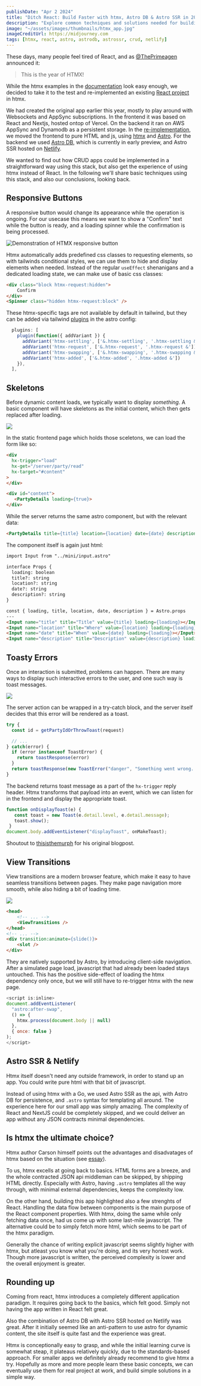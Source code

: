 ```yaml
---
publishDate: "Apr 2 2024"
title: "Ditch React: Build Faster with htmx, Astro DB & Astro SSR in 2024"
description: "Explore common techniques and solutions needed for building a basic CRUD app with this modern react-less stack."
image: "~/assets/images/thumbnails/htmx_app.jpg"
imageCreditUrl: https://midjourney.com
tags: [htmx, react, astro, astrodb, astrossr, crud, netlify]
---
```


These days, many people feel tired of React, and as [@ThePrimeagen](https://twitter.com/ThePrimeagen)
announced it:

> This is the year of HTMX!


While the htmx examples in the [documentation](https://htmx.org/examples/) look easy enough, we
decided to take it to the test and re-implemented an existing [React
project](https://github.com/flyck/party-task-planner) in htmx.

We had created the original app earlier this year, mostly to play around with Websockets and
AppSync subscriptions. In the frontend it was based on React and Nextjs, hosted ontop of
Vercel. On the backend it ran on AWS AppSync and Dynamodb as a persistent storage. In the
[re-implementation](https://github.com/flyck/astro-party), we moved the frontend to pure HTML and
js, using [htmx](https://htmx.org/ "Visit HTMX Official Site for more details") and
[Astro](https://astro.build). For the backend we used [Astro DB](https://astro.build/db/), which
is currently in early preview, and Astro SSR hosted on [Netlify](https://www.netlify.com/).

We wanted to find out how CRUD apps could be implemented in a straightforward way using this
stack, but also get the experience of using htmx instead of React. In the following we'll share
basic techniques using this stack, and also our conclusions, looking back.

## Responsive Buttons

A responsive button would change its appearance while the operation is ongoing. For our usecase
this means we want to show a "Confirm" text while the button is ready, and a loading spinner while
the confirmation is being processed.

<img
    style="display: block;
           margin-left: auto;
           margin-right: auto;"
  alt="Demonstration of HTMX responsive button"
src="../../src/assets/images/posts/howto-htmx-astrodb-astrossr/button.gif">
</img>

Htmx automatically adds predefined css classes to requesting elements, so with tailwinds
conditional styles, we can use them to hide and display elements when needed. Instead of the
regular `useEffect` shenanigans and a dedicated loading state, we can make use of basic css
classes:

```html
<div class="block htmx-request:hidden">
    Confirm
</div>
<Spinner class="hidden htmx-request:block" />
```

These htmx-specific tags are not available by default in tailwind, but they can be added via
tailwind [plugins](https://www.crocodile.dev/blog/css-transitions-with-tailwind-and-htmx) in the
astro config:
```ts
  plugins: [
    plugin(function({ addVariant }) {
      addVariant('htmx-settling', ['&.htmx-settling', '.htmx-settling &'])
      addVariant('htmx-request', ['&.htmx-request', '.htmx-request &'])
      addVariant('htmx-swapping', ['&.htmx-swapping', '.htmx-swapping &'])
      addVariant('htmx-added', ['&.htmx-added', '.htmx-added &'])
    }),
  ],
```

## Skeletons

Before dynamic content loads, we typically want to display *something*. A basic component will
have skeletons as the initial content, which then gets replaced after loading.

<img
    style="display: block;
           margin-left: auto;
           margin-right: auto;"
    src="../../src/assets/images/posts/howto-htmx-astrodb-astrossr/loading-forms.gif">
</img>

In the static frontend page which holds those sceletons, we can load the form like so:
```html
<div
  hx-trigger="load"
  hx-get="/server/party/read"
  hx-target="#content"
>
</div>

<div id="content">
   <PartyDetails loading={true}>
</div>
```

While the server returns the same astro component, but with the relevant data:
```html
<PartyDetails title={title} location={location} date={date} description={description} loading={false} />
```

The component itself is again just html:
```html
import Input from "../mini/input.astro"

interface Props {
  loading: boolean
  title?: string
  location?: string
  date?: string
  description?: string
}

const { loading, title, location, date, description } = Astro.props
---
<Input name="title" title="Title" value={title} loading={loading}></Input>
<Input name="location" title="Where" value={location} loading={loading}></Input>
<Input name="date" title="When" value={date} loading={loading}></Input>
<Input name="description" title="Description" value={description} loading={loading}></Input>
```

## Toasty Errors

Once an interaction is submitted, problems can happen. There are many ways to display such
interactive errors to the user, and one such way is toast messages.

<img
    style="display: block;
           margin-left: auto;
           margin-right: auto;"
    src="../../src/assets/images/posts/howto-htmx-astrodb-astrossr/toast.gif">
</img>

The server action can be wrapped in a try-catch block, and the server itself decides that this
error will be rendered as a toast.
```ts
try {
  const id = getPartyIdOrThrowToast(request)

  // ...
} catch(error) {
  if (error instanceof ToastError) {
    return toastResponse(error)
  }
  return toastResponse(new ToastError("danger", "Something went wrong. :(", 500))
}
```

The backend returns toast message as a part of the `hx-trigger` reply header. Htmx transforms that
payload into an event, which we can listen for in the frontend and display the appropriate toast.
```js
function onDisplayToast(e) {
   const toast = new Toast(e.detail.level, e.detail.message);
   toast.show();
 }
document.body.addEventListener("displayToast", onMakeToast);
```

Shoutout to
[thisisthemurph](https://dev.to/thisisthemurph/go-beyond-the-basics-mastering-toast-notifications-with-go-and-htmx-4ao3)
for his original blogpost.

## View Transitions

View transitions are a modern browser feature, which make it easy to have seamless transitions
between pages. They make page navigation more smooth, while also hiding a bit of loading time.

<img
    style="display: block;
           margin-left: auto;
           margin-right: auto;"
    src="../../src/assets/images/posts/howto-htmx-astrodb-astrossr/viewtransition.gif">
</img>

```html
<head>
    <!-- ... -->
    <ViewTransitions />
</head>
<!-- ... -->
<div transition:animate={slide()}>
    <slot />
</div>
```

They are natively supported by Astro, by introducing client-side navigation. After a simulated
page load, javascript that had already been loaded stays untouched. This has the positive
side-effect of loading the htmx dependency only once, but we will still have to re-trigger htmx
with the new page.

```js
<script is:inline>
document.addEventListener(
  "astro:after-swap",
  () => {
    htmx.process(document.body || null)
  },
  { once: false }
);
</script>
```

## Astro SSR & Netlify

Htmx itself doesn't need any outside framework, in order to stand up an app. You could write pure
html with that bit of javascript.

Instead of using htmx with a Go, we used Astro SSR as the api, with Astro DB for persistence, and
`.astro` syntax for templating all around. The experience here for our small app was simply
amazing. The complexity of React and NextJS could be completely skipped, and we could deliver an
app without any JSON contracts minimal dependencies.

## Is htmx the ultimate choice?

Htmx author Carson himself points out the advantages and disadvatages of htmx based on the
situation (see [essay](https://htmx.org/essays/when-to-use-hypermedia/)).

To us, htmx excells at going back to basics. HTML forms are a breeze, and the whole contracted
JSON api middleman can be skipped, by shipping HTML directly. Especially with Astro, having
`.astro` templates all the way through, with minimal external dependencies, keeps the complexity
low.

On the other hand, building this app highlighted also a few strenghts of React. Handling the data
flow between components is the main purpose of the React component properties. With htmx, doing
the same while only fetching data once, had us come up with some last-mile javascript. The
alternative could be to simply fetch more html, which seems to be part of the htmx paradigm.

Generally the chance of writing explicit javascript seems slightly higher with htmx, but atleast
you know what you're doing, and its very honest work. Though more javascript is written, the
perceived complexity is lower and the overall enjoyment is greater.

## Rounding up

Coming from react, htmx introduces a completely different application paradigm. It requires going
back to the basics, which felt good. Simply not having the app written in React felt great.

Also the combination of Astro DB with Astro SSR hosted on Netlify was great. After it initially
seemed like an anti-pattern to use astro for dynamic content, the site itself is quite fast and
the experience was great.

Htmx is conceptionally easy to grasp, and while the initial learning curve is somewhat steap, it
plateaus relatively quickly, due to the standards-based approach. For smaller apps we definitely
already recommend to give htmx a try. Hopefully as more and more people learn these basic
concepts, we can eventually use them for real project at work, and build simple solutions in a
simple way.
